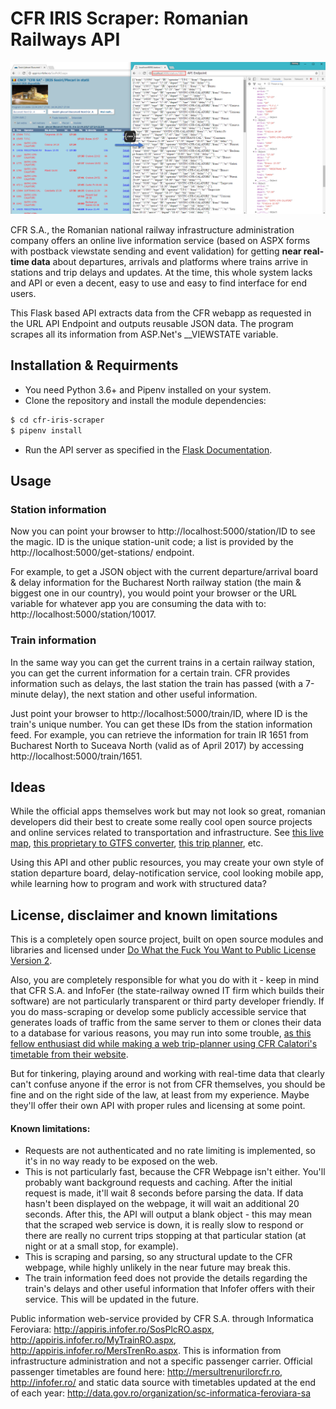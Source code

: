 # CFR IRIS Scraper: Romanian Railways API

![Screenshot](screen.png)

CFR S.A., the Romanian national railway infrastructure administration company offers an online live information service
(based on ASPX forms with postback viewstate sending and event validation) for getting **near real-time data** about
departures, arrivals and platforms where trains arrive in stations and trip delays and updates. At the time, this whole
 system lacks and API or even a decent, easy to use and easy to find interface for end users. 

This Flask based API extracts data from the CFR webapp as requested in the URL API Endpoint and outputs reusable JSON data.
The program scrapes all its information from ASP.Net's __VIEWSTATE variable.

## Installation & Requirments
- You need Python 3.6+ and Pipenv installed on your system.
- Clone the repository and install the module dependencies:
```sh
$ cd cfr-iris-scraper
$ pipenv install
```
- Run the API server as specified in the [Flask Documentation](https://flask.palletsprojects.com/en/1.1.x/cli/).

## Usage
### Station information
Now you can point your browser to http://localhost:5000/station/ID to see the magic. ID is the unique station-unit code;
a list is provided by the http://localhost:5000/get-stations/ endpoint.

For example, to get a JSON object with the current departure/arrival board & delay information for the Bucharest North
railway station (the main & biggest one in our country), you would point your browser or the URL variable for whatever
app you are consuming the data with to: http://localhost:5000/station/10017.

### Train information
In the same way you can get the current trains in a certain railway station, you can get the current information for a
certain train. CFR provides information such as delays, the last station the train has passed (with a 7-minute delay),
the next station and other useful information.

Just point your browser to http://localhost:5000/train/ID, where ID is the train's unique number. You can get these IDs
from the station information feed. For example, you can retrieve the information for train IR 1651 from Bucharest North
to Suceava North (valid as of April 2017) by accessing http://localhost:5000/train/1651.

## Ideas
While the official apps themselves work but may not look so great, romanian developers did their best to create some
really cool open source projects and online services related to transportation and infrastructure.
See [this live map](http://cfr.webgis.ro/), [this proprietary to GTFS converter](https://github.com/vasile/data.gov.ro-gtfs-exporter),
[this trip planner](https://www.acceleratul.ro), etc.

Using this API and other public resources, you may create your own style of station departure board, delay-notification
service, cool looking mobile app, while learning how to program and work with structured data?

## License, disclaimer and known limitations
This is a completely open source project, built on open source modules and libraries and licensed under
[Do What the Fuck You Want to Public License Version 2](http://www.wtfpl.net/).

Also, you are completely responsible for what you do with it - keep in mind that CFR S.A. and InfoFer
(the state-railway owned IT firm which builds their software) are not particularly transparent or third party developer
friendly. If you do mass-scraping or develop some publicly accessible service that generates loads of traffic from the
same server to them or clones their data to a database for various reasons, you may run into some trouble,
[as this fellow enthusiast did while making a web trip-planner using CFR Calatori's timetable from their website](http://legi-internet.ro/blogs/index.php/cfr-crede-ca-are-monopol-pe-mersul-trenurilor-pe-internet).

But for tinkering, playing around and working with real-time data that clearly can't confuse anyone if the error is not
from CFR themselves, you should be fine and on the right side of the law, at least from my experience. Maybe they'll
offer their own API with proper rules and licensing at some point.

#### Known limitations:
- Requests are not authenticated and no rate limiting is implemented, so it's in no way ready to be exposed on the web.
- This is not particularly fast, because the CFR Webpage isn't either. You'll probably want background requests and
caching. After the initial request is made, it'll wait 8 seconds before parsing the data. If data hasn't been displayed
on the webpage, it will wait an additional 20 seconds. After this, the API will output a blank object - this may mean
that the scraped web service is down, it is really slow to respond or there are really no current trips stopping at that
particular station (at night or at a small stop, for example).
- This is scraping and parsing, so any structural update to the CFR webpage, while highly unlikely in the near future
may break this.
- The train information feed does not provide the details regarding the train's delays and other useful information that
Infofer offers with their service. This will be updated in the future.

Public information web-service provided by CFR S.A. through Informatica Feroviara:
http://appiris.infofer.ro/SosPlcRO.aspx, http://appiris.infofer.ro/MyTrainRO.aspx,
http://appiris.infofer.ro/MersTrenRo.aspx. This is information from infrastructure administration and not a specific
passenger carrier. Official passenger timetables are found here: http://mersultrenurilorcfr.ro, http://infofer.ro/
and static data source with timetables updated at the end of each year:
http://data.gov.ro/organization/sc-informatica-feroviara-sa
